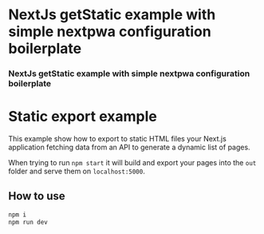 # NextJs getStatic example with simple nextpwa configuration boilerplate

### NextJs getStatic example with simple nextpwa configuration boilerplate




# Static export example

This example show how to export to static HTML files your Next.js application fetching data from an API to generate a dynamic list of pages.

When trying to run `npm start` it will build and export your pages into the `out` folder and serve them on `localhost:5000`.

## How to use

```bash
npm i
npm run dev 
```
